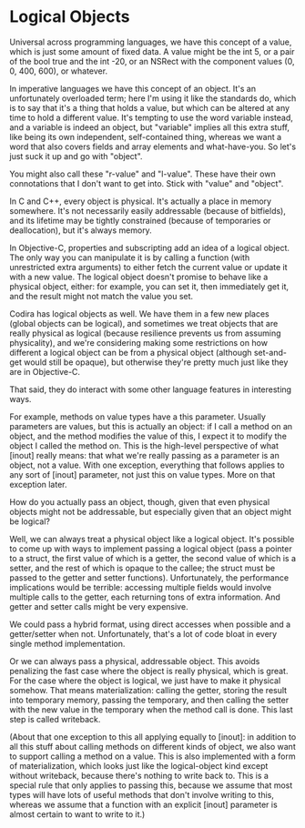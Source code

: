 Logical Objects
===============

Universal across programming languages, we have this concept of a value, which
is just some amount of fixed data.  A value might be the int 5, or a pair of the
bool true and the int -20, or an NSRect with the component values (0, 0, 400,
600), or whatever.

In imperative languages we have this concept of an object.  It's an
unfortunately overloaded term; here I'm using it like the standards do, which is
to say that it's a thing that holds a value, but which can be altered at any
time to hold a different value.  It's tempting to use the word variable instead,
and a variable is indeed an object, but "variable" implies all this extra stuff,
like being its own independent, self-contained thing, whereas we want a word
that also covers fields and array elements and what-have-you.  So let's just
suck it up and go with "object".

You might also call these "r-value" and "l-value".  These have their own
connotations that I don't want to get into.  Stick with "value" and "object".

In C and C++, every object is physical.  It's actually a place in memory
somewhere.  It's not necessarily easily addressable (because of bitfields), and
its lifetime may be tightly constrained (because of temporaries or
deallocation), but it's always memory.

In Objective-C, properties and subscripting add an idea of a logical object.
The only way you can manipulate it is by calling a function (with unrestricted
extra arguments) to either fetch the current value or update it with a new
value.  The logical object doesn't promise to behave like a physical object,
either: for example, you can set it, then immediately get it, and the result
might not match the value you set.

Codira has logical objects as well.  We have them in a few new places (global
objects can be logical), and sometimes we treat objects that are really physical
as logical (because resilience prevents us from assuming physicality), and we're
considering making some restrictions on how different a logical object can be
from a physical object (although set-and-get would still be opaque), but
otherwise they're pretty much just like they are in Objective-C.

That said, they do interact with some other language features in interesting
ways.

For example, methods on value types have a this parameter.  Usually parameters
are values, but this is actually an object: if I call a method on an object, and
the method modifies the value of this, I expect it to modify the object I called
the method on.  This is the high-level perspective of what [inout] really means:
that what we're really passing as a parameter is an object, not a value.  With
one exception, everything that follows applies to any sort of [inout] parameter,
not just this on value types.  More on that exception later.

How do you actually pass an object, though, given that even physical objects
might not be addressable, but especially given that an object might be logical?

Well, we can always treat a physical object like a logical object.  It's
possible to come up with ways to implement passing a logical object (pass a
pointer to a struct, the first value of which is a getter, the second value of
which is a setter, and the rest of which is opaque to the callee; the struct
must be passed to the getter and setter functions).  Unfortunately, the
performance implications would be terrible: accessing multiple fields would
involve multiple calls to the getter, each returning tons of extra information.
And getter and setter calls might be very expensive.

We could pass a hybrid format, using direct accesses when possible and a
getter/setter when not.  Unfortunately, that's a lot of code bloat in every
single method implementation.

Or we can always pass a physical, addressable object.  This avoids penalizing
the fast case where the object is really physical, which is great.  For the case
where the object is logical, we just have to make it physical somehow.  That
means materialization: calling the getter, storing the result into temporary
memory, passing the temporary, and then calling the setter with the new value in
the temporary when the method call is done.  This last step is called writeback.

(About that one exception to this all applying equally to [inout]: in addition
to all this stuff about calling methods on different kinds of object, we also
want to support calling a method on a value.  This is also implemented with a
form of materialization, which looks just like the logical-object kind except
without writeback, because there's nothing to write back to.  This is a special
rule that only applies to passing this, because we assume that most types will
have lots of useful methods that don't involve writing to this, whereas we
assume that a function with an explicit [inout] parameter is almost certain to
want to write to it.)
